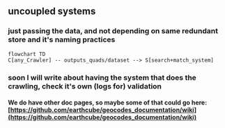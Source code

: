 ## uncoupled systems
### just passing the data, and not depending on same redundant store and it's naming practices

```mermaid
flowchart TD 
C[any_Crawler] -- outputs_quads/dataset --> S[search+match_system]
```
 
### soon I will write about having the system that does the crawling, check it's own (logs for) validation

#### We do have other doc pages, so maybe some of that could go here:  [https://github.com/earthcube/geocodes_documentation/wiki](https://github.com/earthcube/geocodes_documentation/wiki)
